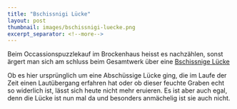 ```yaml
---
title: "Bschissnigi Lücke"
layout: post
thumbnail: images/bschissnigi-luecke.png
excerpt_separator: <!--more-->
---
```


Beim Occassionspuzzlekauf im Brockenhaus heisst es nachzählen, sonst ärgert man sich am schluss beim Gesamtwerk über eine [Bschissnige Lücke](https://s.geo.admin.ch/1kt38w1lzvdd)

Ob es hier ursprünglich um eine Abschüssige Lücke ging, die im Laufe der Zeit einen Lautübergang erfahren hat oder ob dieser feuchte Graben echt so widerlich ist, lässt sich heute nicht mehr eruieren. Es ist aber auch egal, denn die Lücke ist nun mal da und besonders anmächelig ist sie auch nicht.

<!--more-->
